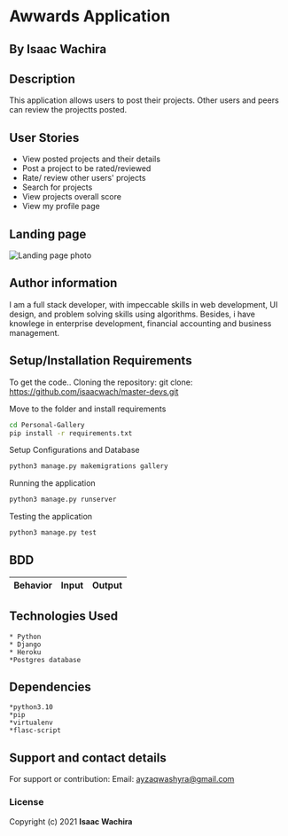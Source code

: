 # Awwards Application
## By Isaac Wachira
## Description
This application allows users to post their projects. Other users and peers can review the projectts posted. 
## User Stories  
* View posted projects and their details
* Post a project to be rated/reviewed
* Rate/ review other users' projects
* Search for projects 
* View projects overall score
* View my profile page
## Landing page
![Landing page photo](https://github.com/isaacwach/zacs-galery/blob/master/images/Scenshot_2022-03-29_12-23-22.png)
## Author information
I am a full stack developer, with impeccable skills in web development, UI design, and problem solving skills using algorithms. Besides, i have knowlege in enterprise development, financial accounting and business management.

## Setup/Installation Requirements
To get the code..
Cloning the repository:
git clone: https://github.com/isaacwach/master-devs.git
  
Move to the folder and install requirements
  ```bash
  cd Personal-Gallery
  pip install -r requirements.txt
  ```
Setup Configurations and  Database
  ```bash 
  python3 manage.py makemigrations gallery 
  ``` 
Running the application
  ```bash
  python3 manage.py runserver
  ```
  
Testing the application
  ```bash
  python3 manage.py test
  ```
## BDD
|Behavior|Input|Output|
|--------|-----|------|


## Technologies Used
    * Python
    * Django
    * Heroku
    *Postgres database
## Dependencies 
    *python3.10
    *pip
    *virtualenv 
    *flasc-script

## Support and contact details
For support or contribution:
Email: ayzaqwashyra@gmail.com
### License
Copyright (c) 2021 **Isaac Wachira**
